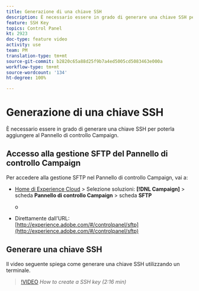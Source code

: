```yaml
---
title: Generazione di una chiave SSH
description: È necessario essere in grado di generare una chiave SSH per poterla aggiungere al Pannello di controllo Adobe Campaign. Il video seguente spiega come generare una chiave SSH utilizzando un terminale.
feature: SSH Key
topics: Control Panel
kt: 2923
doc-type: feature video
activity: use
team: PM
translation-type: tm+mt
source-git-commit: b2820c65a88d25f9b7a4ed5005cd5083463e000a
workflow-type: tm+mt
source-wordcount: '134'
ht-degree: 100%

---
```



# Generazione di una chiave SSH

È necessario essere in grado di generare una chiave SSH per poterla aggiungere al Pannello di controllo Campaign.

## Accesso alla gestione SFTP del Pannello di controllo Campaign

Per accedere alla gestione SFTP nel Pannello di controllo Campaign, vai a:

* [Home di Experience Cloud](https://experience.adobe.com/#/home) > Selezione soluzioni: **[!DNL Campaign]** > scheda **Pannello di controllo Campaign** > scheda **SFTP**

   o
* Direttamente dall’URL: [http://experience.adobe.com/#/controlpanel/sftp](http://experience.adobe.com/#/controlpanel/sftp)

## Generare una chiave SSH

Il video seguente spiega come generare una chiave SSH utilizzando un terminale.

>[!VIDEO](https://video.tv.adobe.com/v/27259?quality=12)
*How to create a SSH key (2:16 min)*